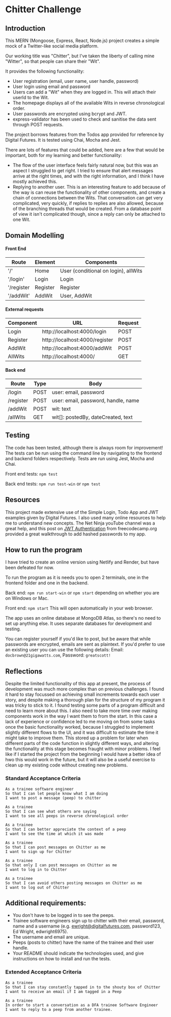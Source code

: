 Chitter Challenge
=================

## Introduction

This MERN (Mongoose, Express, React, Node.js) project creates a simple mock of a Twitter-like social media platform. 

Our working title was "Chitter", but I've taken the liberty of calling mine "Witter", so that people can share their "Wit".

It provides the following functionality:
* User registration (email, user name, user handle, password)
* User login using email and password
* Users can add a "Wit" when they are logged in. This will attach their userId to the Wit.
* The homepage displays all of the available Wits in reverse chronological order.
* User passwords are encrypted using bcrypt and JWT.
* express-validator has been used to check and sanitise the data sent through POST requests.

The project borrows features from the Todos app provided for reference by Digital Futures. It is tested using Chai, Mocha and Jest.

There are lots of features that could be added, here are a few that would be important, both for my learning and better functionality:
* The flow of the user interface feels fairly natural now, but this was an aspect I struggled to get right. I tried to ensure that alert messages arrive at the right times, and with the right information, and I think I have mostly achieved this.
* Replying to another user. This is an interesting feature to add because of the way is can reuse the functionality of other components, and create a chain of connections between the Wits. That conversation can get very complicated, very quickly, if replies to replies are also allowed, because of the branching threads that would be created. From a database point of view it isn't complicated though, since a reply can only be attached to one Wit.

## Domain Modelling

#### Front End

| Route | Element | Components
|-----|-----|----- 
| '/' | Home | User (conditional on login), allWits 
| '/login' | Login | Login
| '/register | Register | Register
| '/addWit' | AddWit | User, AddWit

#### External requests

| Component | URL | Request
|-----|-----|-----
| Login | http://localhost:4000/login | POST
| Register | http://localhost:4000/register | POST
| AddWit | http://localhost:4000/addWit | POST
| AllWits | http://localhost:4000/ | GET

#### Back end

| Route | Type | Body
|-----|-----|-----
| /login | POST | user: email, password
| /register | POST | user: email, password, handle, name
| /addWit | POST | wit: text
| /allWits | GET | wit[]: postedBy, dateCreated, text



## Testing

The code has been tested, although there is always room for improvement! The tests can be run using the command line by navigating to the frontend and backend folders respectively. Tests are run using Jest, Mocha and Chai.

Front end tests: `npm test`

Back end tests: `npm run test-win` or `npm test`

## Resources

This project made extensive use of the Simple Login, Todo App and JWT examples given by Digital Futures. I also used many online resources to help me to understand new concepts. The Net Ninja youTube channel was a great help, and this post on [JWT Authentication](https://www.freecodecamp.org/news/how-to-build-a-fullstack-authentication-system-with-react-express-mongodb-heroku-and-netlify/) from freecodecamp.org provided a great walkthrough to add hashed passwords to my app.

## How to run the program

I have tried to create an online version using Netlify and Render, but have been defeated for now.

To run the program as it is needs you to open 2 terminals, one in the frontend folder and one in the backend.

Back end: `npm run start-win` or `npm start` depending on whether you are on Windows or Mac.

Front end: `npm start` This will open automatically in your web browser.

The app uses an online database at MongoDB Atlas, so there's no need to set up anything else. It uses separate databases for development and testing.

You can register yourself if you'd like to post, but be aware that while passwords are encrypted, emails are sent as plaintext. If you'd prefer to use an existing user you can use the following details: Email: `docbrown@21gigawatts.com`, Password: `greatscott!`

## Reflections

Despite the limited functionality of this app at present, the process of development was much more complex than on previous challenges. I found it hard to stay focussed on achieving small increments towards each user story, and despite making a thorough plan for the structure of my program it was tricky to stick to it. I found testing some parts of a program difficult and need to learn more about this. I also need to take more time over making components work in the way I want them to from the start. In this case a lack of experience or confidence led to me moving on from some tasks once the basic functionality worked, because I struggled to implement slightly different flows to the UI, and it was difficult to estimate the time it might take to improve them. This stored up a problem for later when different parts of the code function in slightly different ways, and altering the functionality at this stage becomes fraught with minor problems. I feel like if I started the project from the beginning I would have a better idea of hwo this would work in the future, but it will also be a useful exercise to clean up my existing code without creating new problems.


### Standard Acceptance Criteria
```
As a trainee software engineer
So that I can let people know what I am doing  
I want to post a message (peep) to chitter

As a trainee
So that I can see what others are saying  
I want to see all peeps in reverse chronological order

As a trainee
So that I can better appreciate the context of a peep
I want to see the time at which it was made

As a trainee
So that I can post messages on Chitter as me
I want to sign up for Chitter

As a trainee
So that only I can post messages on Chitter as me
I want to log in to Chitter

As a trainee
So that I can avoid others posting messages on Chitter as me
I want to log out of Chitter
```

Additional requirements:
------

* You don't have to be logged in to see the peeps.
* Trainee software engineers sign up to chitter with their email, password, name and a username (e.g. ewright@digitalfutures.com, password123, Ed Wright, edwright6975).
* The username and email are unique.
* Peeps (posts to chitter) have the name of the trainee and their user handle.
* Your README should indicate the technologies used, and give instructions on how to install and run the tests.

### Extended Acceptance Criteria

```
As a trainee
So that I can stay constantly tapped in to the shouty box of Chitter
I want to receive an email if I am tagged in a Peep

As a trainee
In order to start a conversation as a DFA trainee Software Engineer
I want to reply to a peep from another trainee.
```
